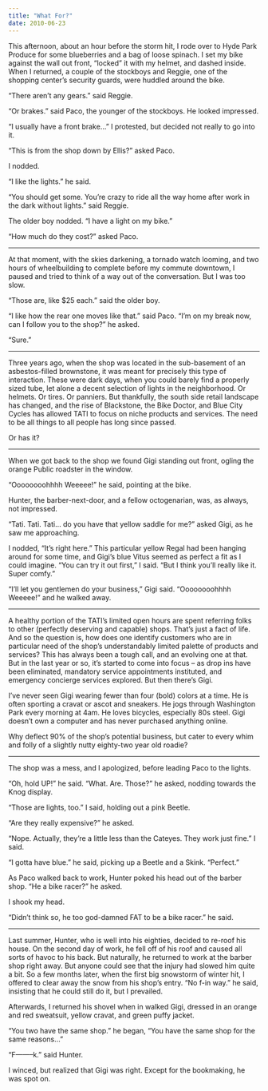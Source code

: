 ```yaml
---
title: "What For?"
date: 2010-06-23
---
```


This afternoon, about an hour before the storm hit, I rode over to Hyde Park Produce for some blueberries and a bag of loose spinach. I set my bike against the wall out front, “locked” it with my helmet, and dashed inside. When I returned, a couple of the stockboys and Reggie, one of the shopping center’s security guards, were huddled around the bike. 

“There aren’t any gears.” said Reggie.

“Or brakes.” said Paco, the younger of the stockboys. He looked impressed.

“I usually have a front brake…” I protested, but decided not really to go into it. 

“This is from the shop down by Ellis?” asked Paco. 

I nodded.

“I like the lights.” he said.

“You should get some. You’re crazy to ride all the way home after work in the dark without lights.” said Reggie.

The older boy nodded. “I have a light on my bike.”

“How much do they cost?” asked Paco. 

* * *

At that moment, with the skies darkening, a tornado watch looming, and two hours of wheelbuilding to complete before my commute downtown, I paused and tried to think of a way out of the conversation. But I was too slow.

“Those are, like $25 each.” said the older boy.

“I like how the rear one moves like that.” said Paco. “I’m on my break now, can I follow you to the shop?” he asked.

“Sure.”

* * *

Three years ago, when the shop was located in the sub-basement of an asbestos-filled brownstone, it was meant for precisely this type of interaction. These were dark days, when you could barely find a properly sized tube, let alone a decent selection of lights in the neighborhood. Or helmets. Or tires. Or panniers. But thankfully, the south side retail landscape has changed, and the rise of Blackstone, the Bike Doctor, and Blue City Cycles has allowed TATI to focus on niche products and services. The need to be all things to all people has long since passed.

Or has it?

* * *

When we got back to the shop we found Gigi standing out front, ogling the orange Public roadster in the window.

“Oooooooohhhh Weeeee!” he said, pointing at the bike. 

Hunter, the barber-next-door, and a fellow octogenarian, was, as always, not impressed.

“Tati. Tati. Tati… do you have that yellow saddle for me?” asked Gigi, as he saw me approaching. 

I nodded, “It’s right here.” This particular yellow Regal had been hanging around for some time, and Gigi’s blue Vitus seemed as perfect a fit as I could imagine. “You can try it out first,” I said. “But I think you’ll really like it. Super comfy.”

“I’ll let you gentlemen do your business,” Gigi said. “Oooooooohhhh Weeeee!” and he walked away.

* * *

A healthy portion of the TATI’s limited open hours are spent referring folks to other (perfectly deserving and capable) shops. That’s just a fact of life. And so the question is, how does one identify customers who are in particular need of the shop’s understandably limited palette of products and services? This has always been a tough call, and an evolving one at that. But in the last year or so, it’s started to come into focus – as drop ins have been eliminated, mandatory service appointments instituted, and emergency concierge services explored. But then there’s Gigi.

I’ve never seen Gigi wearing fewer than four (bold) colors at a time. He is often sporting a cravat or ascot and sneakers. He jogs through Washington Park every morning at 4am. He loves bicycles, especially 80s steel. Gigi doesn’t own a computer and has never purchased anything online.

Why deflect 90% of the shop’s potential business, but cater to every whim and folly of a slightly nutty eighty-two year old roadie?

* * *

The shop was a mess, and I apologized, before leading Paco to the lights.

“Oh, hold UP!” he said. “What. Are. Those?” he asked, nodding towards the Knog display. 

“Those are lights, too.” I said, holding out a pink Beetle.

“Are they really expensive?” he asked. 

“Nope. Actually, they’re a little less than the Cateyes. They work just fine.” I said.

“I gotta have blue.” he said, picking up a Beetle and a Skink. “Perfect.”

As Paco walked back to work, Hunter poked his head out of the barber shop. “He a bike racer?” he asked.

I shook my head.

“Didn’t think so, he too god-damned FAT to be a bike racer.” he said.

* * *

Last summer, Hunter, who is well into his eighties, decided to re-roof his house. On the second day of work, he fell off of his roof and caused all sorts of havoc to his back. But naturally, he returned to work at the barber shop right away. But anyone could see that the injury had slowed him quite a bit. So a few months later, when the first big snowstorm of winter hit, I offered to clear away the snow from his shop’s entry. “No f-in way.” he said, insisting that he could still do it, but I prevailed. 

Afterwards, I returned his shovel when in walked Gigi, dressed in an orange and red sweatsuit, yellow cravat, and green puffy jacket. 

“You two have the same shop.” he began, “You have the same shop for the same reasons…”

“F——–k.” said Hunter.

I winced, but realized that Gigi was right. Except for the bookmaking, he was spot on.
